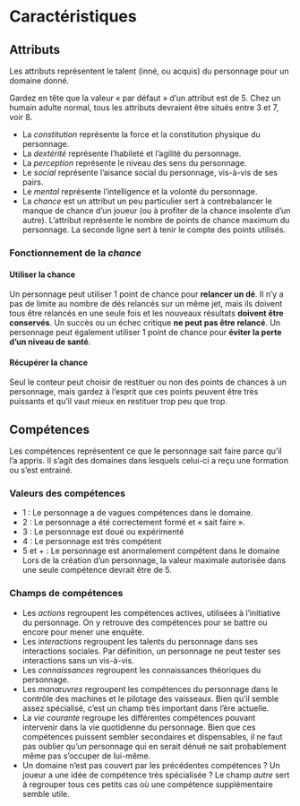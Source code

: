 # Caractéristiques
## Attributs
Les attributs représentent le talent (inné, ou acquis) du personnage pour un domaine donné. 

Gardez en tête que la valeur « par défaut » d’un attribut est de 5. Chez un humain adulte normal, tous les attributs devraient être situés entre 3 et 7, voir 8.

- La *constitution* représente la force et la constitution physique du personnage. 
- La *dextérité* représente l’habileté et l’agilité du personnage.
- La *perception* représente le niveau des sens du personnage.
- Le *social* représente l’aisance social du personnage, vis-à-vis de ses pairs.
- Le *mental* représente l’intelligence et la volonté du personnage.
- La *chance* est un attribut un peu particulier sert à contrebalancer le manque de chance d’un joueur (ou à profiter de la chance insolente d’un autre). L’attribut représente le nombre de points de chance maximum du personnage. La seconde ligne sert à tenir le compte des points utilisés. 

### Fonctionnement de la *chance*
#### Utiliser la chance
Un personnage peut utiliser 1 point de chance pour **relancer un dé**. Il n’y a pas de limite au nombre de dés relancés sur un même jet, mais ils doivent tous être relancés en une seule fois et les nouveaux résultats **doivent être conservés**. Un succès ou un échec critique **ne peut pas être relancé**. 
Un personnage peut également utiliser 1 point de chance pour **éviter la perte d’un niveau de santé**. 

#### Récupérer la chance
Seul le conteur peut choisir de restituer ou non des points de chances à un personnage, mais gardez à l’esprit que ces points peuvent être très puissants et qu’il vaut mieux en restituer trop peu que trop.

## Compétences
Les compétences représentent ce que le personnage sait faire parce qu’il l’a appris. Il s’agit des domaines dans lesquels celui-ci a reçu une formation ou s’est entrainé.

### Valeurs des compétences
-    1 : Le personnage a de vagues compétences dans le domaine. 
-    2 : Le personnage a été correctement formé et « sait faire ».
-    3 : Le personnage est doué ou expérimenté
-    4 : Le personnage est très compétent
-    5 et + : Le personnage est anormalement compétent dans le domaine
Lors de la création d’un personnage, la valeur maximale autorisée dans une seule compétence devrait être de 5.

### Champs de compétences
- Les *actions* regroupent les compétences actives, utilisées à l’initiative du personnage. On y retrouve des compétences pour se battre ou encore pour mener une enquête.
- Les *interactions* regroupent les talents du personnage dans ses interactions sociales. Par définition, un personnage ne peut tester ses interactions sans un vis-à-vis.
- Les *connaissances* regroupent les connaissances théoriques du personnage. 
- Les *manœuvres* regroupent les compétences du personnage dans le contrôle des machines et le pilotage des vaisseaux. Bien qu’il semble assez spécialisé, c’est un champ très important dans l’ère actuelle.
- La *vie courante* regroupe les différentes compétences pouvant intervenir dans la vie quotidienne du personnage. Bien que ces compétences puissent sembler secondaires et dispensables, il ne faut pas oublier qu’un personnage qui en serait dénué ne sait probablement même pas s’occuper de lui-même.
- Un domaine n’est pas couvert par les précédentes compétences ? Un joueur a une idée de compétence très spécialisée ? Le champ *autre* sert à regrouper tous ces petits cas où une compétence supplémentaire semble utile.
